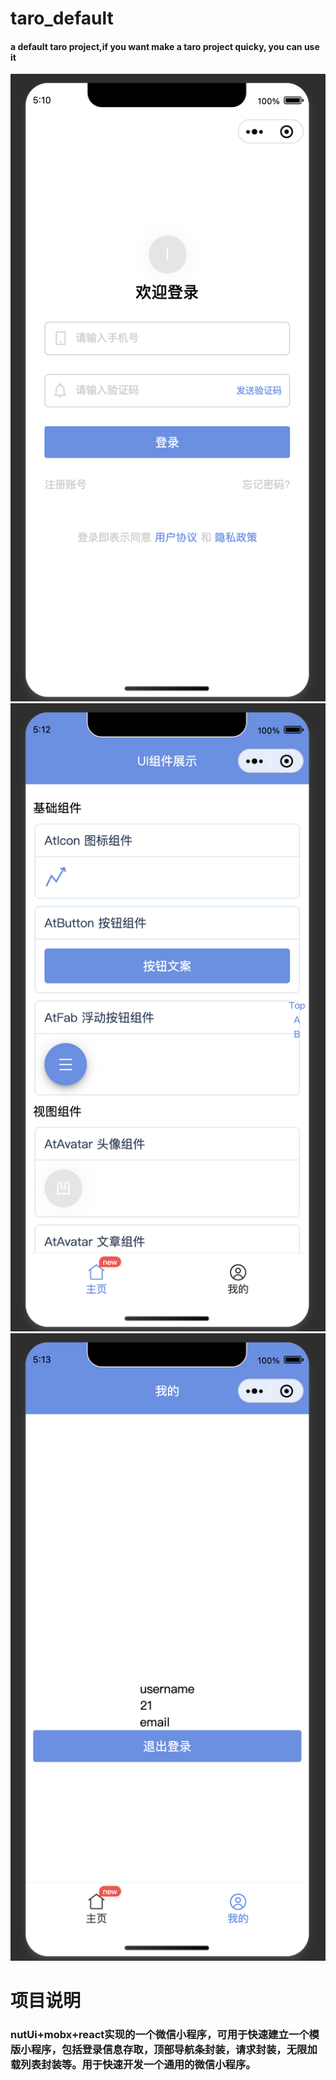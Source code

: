 # taro_default
#### a default taro project,if you want make a taro project quicky, you can use it

![登录页面](src/assets/images/1.png)
![首页](src/assets/images/2.png)
![我的](src/assets/images/3.png)
# 项目说明
### nutUi+mobx+react实现的一个微信小程序，可用于快速建立一个模版小程序，包括登录信息存取，顶部导航条封装，请求封装，无限加载列表封装等。用于快速开发一个通用的微信小程序。


